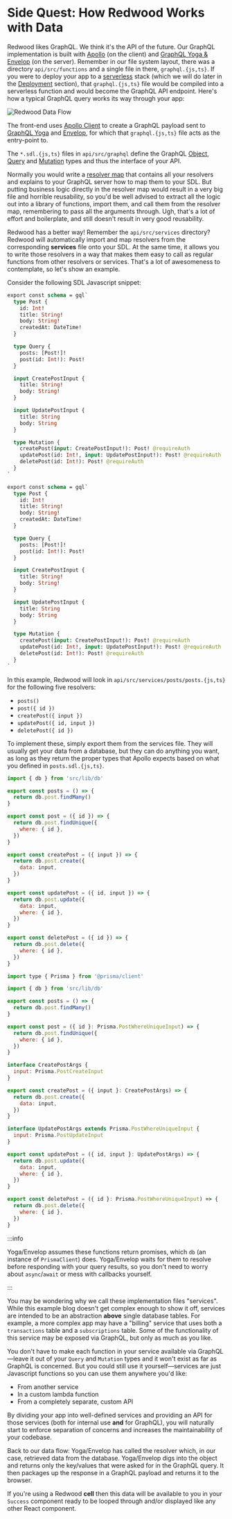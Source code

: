 # Side Quest: How Redwood Works with Data

Redwood likes GraphQL. We think it's the API of the future. Our GraphQL implementation is built with [Apollo](https://www.apollographql.com/) (on the client) and [GraphQL Yoga & Envelop](https://www.graphql-yoga.com) (on the server). Remember in our file system layout, there was a directory `api/src/functions` and a single file in there, `graphql.{js,ts}`. If you were to deploy your app to a [serverless](https://en.wikipedia.org/wiki/Serverless_computing) stack (which we will do later in the [Deployment](../chapter4/deployment.md) section), that `graphql.{js,ts}` file would be compiled into a serverless function and would become the GraphQL API endpoint. Here's how a typical GraphQL query works its way through your app:

![Redwood Data Flow](https://user-images.githubusercontent.com/300/75402679-50bdd180-58ba-11ea-92c9-bb5a5f4da659.png)

The front-end uses [Apollo Client](https://www.apollographql.com/docs/react/) to create a GraphQL payload sent to [GraphQL Yoga](https://www.graphql-yoga.com) and [Envelop](https://www.envelop.dev/docs), for which that `graphql.{js,ts}` file acts as the entry-point to.

The `*.sdl.{js,ts}` files in `api/src/graphql` define the GraphQL [Object](https://www.apollographql.com/docs/tutorial/schema/#object-types), [Query](https://www.apollographql.com/docs/tutorial/schema/#the-query-type) and [Mutation](https://www.apollographql.com/docs/tutorial/schema/#the-mutation-type) types and thus the interface of your API.

Normally you would write a [resolver map](https://www.graphql-tools.com/docs/resolvers) that contains all your resolvers and explains to your GraphQL server how to map them to your SDL. But putting business logic directly in the resolver map would result in a very big file and horrible reusability, so you'd be well advised to extract all the logic out into a library of functions, import them, and call them from the resolver map, remembering to pass all the arguments through. Ugh, that's a lot of effort and boilerplate, and still doesn't result in very good reusability.

Redwood has a better way! Remember the `api/src/services` directory? Redwood will automatically import and map resolvers from the corresponding **services** file onto your SDL. At the same time, it allows you to write those resolvers in a way that makes them easy to call as regular functions from other resolvers or services. That's a lot of awesomeness to contemplate, so let's show an example.

Consider the following SDL Javascript snippet:

<Tabs groupId="js-ts">
<TabItem value="js" label="JavaScript">

```graphql title="api/src/graphql/posts.sdl.js"
export const schema = gql`
  type Post {
    id: Int!
    title: String!
    body: String!
    createdAt: DateTime!
  }

  type Query {
    posts: [Post!]!
    post(id: Int!): Post!
  }

  input CreatePostInput {
    title: String!
    body: String!
  }

  input UpdatePostInput {
    title: String
    body: String
  }

  type Mutation {
    createPost(input: CreatePostInput!): Post! @requireAuth
    updatePost(id: Int!, input: UpdatePostInput!): Post! @requireAuth
    deletePost(id: Int!): Post! @requireAuth
  }
`
```

</TabItem>
<TabItem value="ts" label="TypeScript">

```graphql title="api/src/graphql/posts.sdl.ts"
export const schema = gql`
  type Post {
    id: Int!
    title: String!
    body: String!
    createdAt: DateTime!
  }

  type Query {
    posts: [Post!]!
    post(id: Int!): Post!
  }

  input CreatePostInput {
    title: String!
    body: String!
  }

  input UpdatePostInput {
    title: String
    body: String
  }

  type Mutation {
    createPost(input: CreatePostInput!): Post! @requireAuth
    updatePost(id: Int!, input: UpdatePostInput!): Post! @requireAuth
    deletePost(id: Int!): Post! @requireAuth
  }
`
```

</TabItem>
</Tabs>

In this example, Redwood will look in `api/src/services/posts/posts.{js,ts}` for the following five resolvers:

- `posts()`
- `post({ id })`
- `createPost({ input })`
- `updatePost({ id, input })`
- `deletePost({ id })`

To implement these, simply export them from the services file. They will usually get your data from a database, but they can do anything you want, as long as they return the proper types that Apollo expects based on what you defined in `posts.sdl.{js,ts}`.

<Tabs groupId="js-ts">
<TabItem value="js" label="JavaScript">

```javascript title="api/src/services/posts/posts.js"
import { db } from 'src/lib/db'

export const posts = () => {
  return db.post.findMany()
}

export const post = ({ id }) => {
  return db.post.findUnique({
    where: { id },
  })
}

export const createPost = ({ input }) => {
  return db.post.create({
    data: input,
  })
}

export const updatePost = ({ id, input }) => {
  return db.post.update({
    data: input,
    where: { id },
  })
}

export const deletePost = ({ id }) => {
  return db.post.delete({
    where: { id },
  })
}
```

</TabItem>
<TabItem value="ts" label="TypeScript">

```javascript title="api/src/services/posts/posts.ts"
import type { Prisma } from '@prisma/client'

import { db } from 'src/lib/db'

export const posts = () => {
  return db.post.findMany()
}

export const post = ({ id }: Prisma.PostWhereUniqueInput) => {
  return db.post.findUnique({
    where: { id },
  })
}

interface CreatePostArgs {
  input: Prisma.PostCreateInput
}

export const createPost = ({ input }: CreatePostArgs) => {
  return db.post.create({
    data: input,
  })
}

interface UpdatePostArgs extends Prisma.PostWhereUniqueInput {
  input: Prisma.PostUpdateInput
}

export const updatePost = ({ id, input }: UpdatePostArgs) => {
  return db.post.update({
    data: input,
    where: { id },
  })
}

export const deletePost = ({ id }: Prisma.PostWhereUniqueInput) => {
  return db.post.delete({
    where: { id },
  })
}
```

</TabItem>
</Tabs>

:::info

Yoga/Envelop assumes these functions return promises, which `db` (an instance of `PrismaClient`) does. Yoga/Envelop waits for them to resolve before responding with your query results, so you don't need to worry about `async`/`await` or mess with callbacks yourself.

:::

You may be wondering why we call these implementation files "services". While this example blog doesn't get complex enough to show it off, services are intended to be an abstraction **above** single database tables. For example, a more complex app may have a "billing" service that uses both a `transactions` table and a `subscriptions` table. Some of the functionality of this service may be exposed via GraphQL, but only as much as you like.

You don't have to make each function in your service available via GraphQL—leave it out of your `Query` and `Mutation` types and it won't exist as far as GraphQL is concerned. But you could still use it yourself—services are just Javascript functions so you can use them anywhere you'd like:

- From another service
- In a custom lambda function
- From a completely separate, custom API

By dividing your app into well-defined services and providing an API for those services (both for internal use **and** for GraphQL), you will naturally start to enforce separation of concerns and increases the maintainability of your codebase.

Back to our data flow: Yoga/Envelop has called the resolver which, in our case, retrieved data from the database. Yoga/Envelop digs into the object and returns only the key/values that were asked for in the GraphQL query. It then packages up the response in a GraphQL payload and returns it to the browser.

If you're using a Redwood **cell** then this data will be available to you in your `Success` component ready to be looped through and/or displayed like any other React component.
